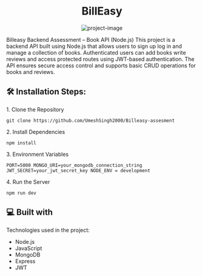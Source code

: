 <h1 align="center" id="title">BillEasy</h1>

<p align="center"><img src="https://socialify.git.ci/UmeshSingh2000/Billeasy-assesment/image?language=1&amp;name=1&amp;owner=1&amp;stargazers=1&amp;theme=Dark" alt="project-image"></p>

<p id="description">Billeasy Backend Assessment – Book API (Node.js) This project is a backend API built using Node.js that allows users to sign up log in and manage a collection of books. Authenticated users can add books write reviews and access protected routes using JWT-based authentication. The API ensures secure access control and supports basic CRUD operations for books and reviews.</p>

<h2>🛠️ Installation Steps:</h2>

<p>1. Clone the Repository</p>

```
git clone https://github.com/UmeshSingh2000/Billeasy-assesment
```

<p>2. Install Dependencies</p>

```
npm install
```

<p>3. Environment Variables</p>

```
PORT=5000 MONGO_URI=your_mongodb_connection_string JWT_SECRET=your_jwt_secret_key NODE_ENV = development
```

<p>4. Run the Server</p>

```
npm run dev
```

  
  
<h2>💻 Built with</h2>

Technologies used in the project:

*   Node.js
*   JavaScript
*   MongoDB
*   Express
*   JWT
